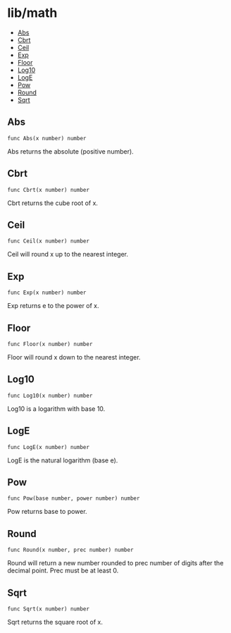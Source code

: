 # lib/math

- [Abs](#Abs)
- [Cbrt](#Cbrt)
- [Ceil](#Ceil)
- [Exp](#Exp)
- [Floor](#Floor)
- [Log10](#Log10)
- [LogE](#LogE)
- [Pow](#Pow)
- [Round](#Round)
- [Sqrt](#Sqrt)

## Abs

```
func Abs(x number) number
```

Abs returns the absolute (positive number).

## Cbrt

```
func Cbrt(x number) number
```

Cbrt returns the cube root of x.

## Ceil

```
func Ceil(x number) number
```

Ceil will round x up to the nearest integer.

## Exp

```
func Exp(x number) number
```

Exp returns e to the power of x.

## Floor

```
func Floor(x number) number
```

Floor will round x down to the nearest integer.

## Log10

```
func Log10(x number) number
```

Log10 is a logarithm with base 10.

## LogE

```
func LogE(x number) number
```

LogE is the natural logarithm (base e).

## Pow

```
func Pow(base number, power number) number
```

Pow returns base to power.

## Round

```
func Round(x number, prec number) number
```

Round will return a new number rounded to prec number of digits after the
decimal point. Prec must be at least 0.

## Sqrt

```
func Sqrt(x number) number
```

Sqrt returns the square root of x.

